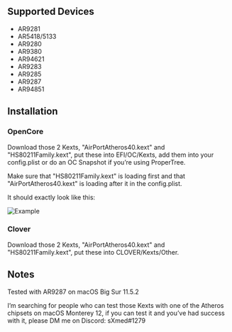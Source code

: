 ## Supported Devices

- AR9281
- AR5418/5133
- AR9280 
- AR9380
- AR94621
- AR9283
- AR9285
- AR9287
- AR94851

## Installation
### OpenCore
Download those 2 Kexts, "AirPortAtheros40.kext" and "HS80211Family.kext", put these into EFI/OC/Kexts, add them into your config.plist or do an OC Snapshot if you’re using ProperTree. 

Make sure that "HS80211Family.kext" is loading first and that "AirPortAtheros40.kext" is loading after it in the config.plist. 

It should exactly look like this:

![Example](https://user-images.githubusercontent.com/73723350/131271107-abe28193-fd69-4ad6-ab0c-51a306b68928.png)

### Clover 
Download those 2 Kexts, "AirPortAtheros40.kext" and "HS80211Family.kext", put these into CLOVER/Kexts/Other.

## Notes
Tested with AR9287 on macOS Big Sur 11.5.2

I’m searching for people who can test those Kexts with one of the Atheros chipsets on macOS Monterey 12, if you can test it and you’ve had success with it, please DM me on Discord: sXmed#1279

